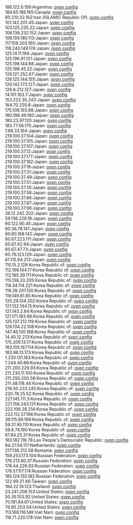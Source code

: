 186.122.0.156:Argentina: [ovpn config](vpn/186_122_0_156.ovpn)  
184.65.186.165:Canada: [ovpn config](vpn/184_65_186_165.ovpn)  
80.210.32.162:Iran (ISLAMIC Republic Of): [ovpn config](vpn/80_210_32_162.ovpn)  
101.142.201.45:Japan: [ovpn config](vpn/101_142_201_45.ovpn)  
103.125.235.22:Japan: [ovpn config](vpn/103_125_235_22.ovpn)  
106.136.232.152:Japan: [ovpn config](vpn/106_136_232_152.ovpn)  
106.159.180.113:Japan: [ovpn config](vpn/106_159_180_113.ovpn)  
117.109.203.160:Japan: [ovpn config](vpn/117_109_203_160.ovpn)  
118.240.149.174:Japan: [ovpn config](vpn/118_240_149_174.ovpn)  
125.14.11.194:Japan: [ovpn config](vpn/125_14_11_194.ovpn)  
125.196.91.121:Japan: [ovpn config](vpn/125_196_91_121.ovpn)  
125.199.144.68:Japan: [ovpn config](vpn/125_199_144_68.ovpn)  
125.199.45.32:Japan: [ovpn config](vpn/125_199_45_32.ovpn)  
126.121.252.67:Japan: [ovpn config](vpn/126_121_252_67.ovpn)  
126.125.144.155:Japan: [ovpn config](vpn/126_125_144_155.ovpn)  
126.142.173.127:Japan: [ovpn config](vpn/126_142_173_127.ovpn)  
126.8.212.127:Japan: [ovpn config](vpn/126_8_212_127.ovpn)  
14.101.163.7:Japan: [ovpn config](vpn/14_101_163_7.ovpn)  
153.222.35.243:Japan: [ovpn config](vpn/153_222_35_243.ovpn)  
164.70.235.8:Japan: [ovpn config](vpn/164_70_235_8.ovpn)  
175.108.193.88:Japan: [ovpn config](vpn/175_108_193_88.ovpn)  
180.198.49.180:Japan: [ovpn config](vpn/180_198_49_180.ovpn)  
180.23.97.125:Japan: [ovpn config](vpn/180_23_97_125.ovpn)  
183.77.56.175:Japan: [ovpn config](vpn/183_77_56_175.ovpn)  
1.66.33.164:Japan: [ovpn config](vpn/1_66_33_164.ovpn)  
219.100.37.104:Japan: [ovpn config](vpn/219_100_37_104.ovpn)  
219.100.37.105:Japan: [ovpn config](vpn/219_100_37_105.ovpn)  
219.100.37.107:Japan: [ovpn config](vpn/219_100_37_107.ovpn)  
219.100.37.13:Japan: [ovpn config](vpn/219_100_37_13.ovpn)  
219.100.37.177:Japan: [ovpn config](vpn/219_100_37_177.ovpn)  
219.100.37.182:Japan: [ovpn config](vpn/219_100_37_182.ovpn)  
219.100.37.19:Japan: [ovpn config](vpn/219_100_37_19.ovpn)  
219.100.37.31:Japan: [ovpn config](vpn/219_100_37_31.ovpn)  
219.100.37.49:Japan: [ovpn config](vpn/219_100_37_49.ovpn)  
219.100.37.51:Japan: [ovpn config](vpn/219_100_37_51.ovpn)  
219.100.37.55:Japan: [ovpn config](vpn/219_100_37_55.ovpn)  
219.100.37.58:Japan: [ovpn config](vpn/219_100_37_58.ovpn)  
219.100.37.86:Japan: [ovpn config](vpn/219_100_37_86.ovpn)  
219.100.37.87:Japan: [ovpn config](vpn/219_100_37_87.ovpn)  
219.100.37.96:Japan: [ovpn config](vpn/219_100_37_96.ovpn)  
36.12.242.202:Japan: [ovpn config](vpn/36_12_242_202.ovpn)  
59.136.226.18:Japan: [ovpn config](vpn/59_136_226_18.ovpn)  
60.122.90.45:Japan: [ovpn config](vpn/60_122_90_45.ovpn)  
60.36.78.141:Japan: [ovpn config](vpn/60_36_78_141.ovpn)  
60.60.168.142:Japan: [ovpn config](vpn/60_60_168_142.ovpn)  
60.67.223.111:Japan: [ovpn config](vpn/60_67_223_111.ovpn)  
60.67.42.94:Japan: [ovpn config](vpn/60_67_42_94.ovpn)  
60.67.47.73:Japan: [ovpn config](vpn/60_67_47_73.ovpn)  
60.76.123.129:Japan: [ovpn config](vpn/60_76_123_129.ovpn)  
61.115.94.213:Japan: [ovpn config](vpn/61_115_94_213.ovpn)  
110.15.2.128:Korea Republic of: [ovpn config](vpn/110_15_2_128.ovpn)  
112.166.144.17:Korea Republic of: [ovpn config](vpn/112_166_144_17.ovpn)  
112.185.39.111:Korea Republic of: [ovpn config](vpn/112_185_39_111.ovpn)  
115.138.33.205:Korea Republic of: [ovpn config](vpn/115_138_33_205.ovpn)  
118.34.114.221:Korea Republic of: [ovpn config](vpn/118_34_114_221.ovpn)  
118.39.207.130:Korea Republic of: [ovpn config](vpn/118_39_207_130.ovpn)  
119.149.81.85:Korea Republic of: [ovpn config](vpn/119_149_81_85.ovpn)  
120.29.134.202:Korea Republic of: [ovpn config](vpn/120_29_134_202.ovpn)  
121.132.144.15:Korea Republic of: [ovpn config](vpn/121_132_144_15.ovpn)  
121.143.2.84:Korea Republic of: [ovpn config](vpn/121_143_2_84.ovpn)  
121.171.193.96:Korea Republic of: [ovpn config](vpn/121_171_193_96.ovpn)  
125.137.212.119:Korea Republic of: [ovpn config](vpn/125_137_212_119.ovpn)  
128.134.22.108:Korea Republic of: [ovpn config](vpn/128_134_22_108.ovpn)  
147.46.130.188:Korea Republic of: [ovpn config](vpn/147_46_130_188.ovpn)  
14.40.12.213:Korea Republic of: [ovpn config](vpn/14_40_12_213.ovpn)  
175.209.13.17:Korea Republic of: [ovpn config](vpn/175_209_13_17.ovpn)  
183.105.167.114:Korea Republic of: [ovpn config](vpn/183_105_167_114.ovpn)  
183.96.13.173:Korea Republic of: [ovpn config](vpn/183_96_13_173.ovpn)  
1.230.131.183:Korea Republic of: [ovpn config](vpn/1_230_131_183.ovpn)  
1.244.40.66:Korea Republic of: [ovpn config](vpn/1_244_40_66.ovpn)  
211.200.229.93:Korea Republic of: [ovpn config](vpn/211_200_229_93.ovpn)  
211.230.11.100:Korea Republic of: [ovpn config](vpn/211_230_11_100.ovpn)  
211.250.200.58:Korea Republic of: [ovpn config](vpn/211_250_200_58.ovpn)  
211.48.118.44:Korea Republic of: [ovpn config](vpn/211_48_118_44.ovpn)  
218.50.233.245:Korea Republic of: [ovpn config](vpn/218_50_233_245.ovpn)  
220.78.25.52:Korea Republic of: [ovpn config](vpn/220_78_25_52.ovpn)  
221.145.111.3:Korea Republic of: [ovpn config](vpn/221_145_111_3.ovpn)  
221.156.243.131:Korea Republic of: [ovpn config](vpn/221_156_243_131.ovpn)  
222.106.28.214:Korea Republic of: [ovpn config](vpn/222_106_28_214.ovpn)  
222.112.57.196:Korea Republic of: [ovpn config](vpn/222_112_57_196.ovpn)  
39.115.89.199:Korea Republic of: [ovpn config](vpn/39_115_89_199.ovpn)  
59.31.95.110:Korea Republic of: [ovpn config](vpn/59_31_95_110.ovpn)  
59.8.74.190:Korea Republic of: [ovpn config](vpn/59_8_74_190.ovpn)  
61.84.25.31:Korea Republic of: [ovpn config](vpn/61_84_25_31.ovpn)  
183.182.116.78:Lao People's Democratic Republic: [ovpn config](vpn/183_182_116_78.ovpn)  
84.27.64.117:Netherlands: [ovpn config](vpn/84_27_64_117.ovpn)  
217.138.212.58:Romania: [ovpn config](vpn/217_138_212_58.ovpn)  
159.253.173.104:Russian Federation: [ovpn config](vpn/159_253_173_104.ovpn)  
176.213.60.37:Russian Federation: [ovpn config](vpn/176_213_60_37.ovpn)  
178.44.226.93:Russian Federation: [ovpn config](vpn/178_44_226_93.ovpn)  
178.57.117.174:Russian Federation: [ovpn config](vpn/178_57_117_174.ovpn)  
185.124.155.182:Russian Federation: [ovpn config](vpn/185_124_155_182.ovpn)  
122.99.21.46:Taiwan: [ovpn config](vpn/122_99_21_46.ovpn)  
184.22.19.123:Thailand: [ovpn config](vpn/184_22_19_123.ovpn)  
23.241.208.153:United States: [ovpn config](vpn/23_241_208_153.ovpn)  
50.35.103.92:United States: [ovpn config](vpn/50_35_103_92.ovpn)  
70.181.84.61:United States: [ovpn config](vpn/70_181_84_61.ovpn)  
76.95.203.54:United States: [ovpn config](vpn/76_95_203_54.ovpn)  
113.168.116.148:Viet Nam: [ovpn config](vpn/113_168_116_148.ovpn)  
118.71.220.178:Viet Nam: [ovpn config](vpn/118_71_220_178.ovpn)  
